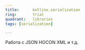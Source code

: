 ```yaml
---
title:      kotlinx.serialization
ring:       trial
quadrant:   libraries
tags: [serialization]

---
```


Работа с JSON HOCON XML и т.д.
